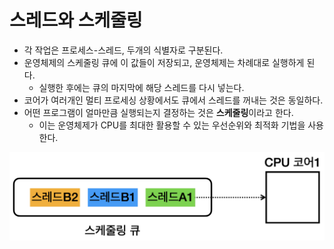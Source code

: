 # 스레드와 스케줄링

- 각 작업은 프로세스-스레드, 두개의 식별자로 구분된다.
- 운영체제의 스케줄링 큐에 이 값들이 저장되고, 운영체제는 차례대로 실행하게 된다.
  - 실행한 후에는 큐의 마지막에 해당 스레드를 다시 넣는다.
- 코어가 여러개인 멀티 프로세싱 상황에서도 큐에서 스레드를 꺼내는 것은 동일하다.
- 어떤 프로그램이 얼마만큼 실행되는지 결정하는 것은 **스케줄링**이라고 한다.
  - 이는 운영체제가 CPU를 최대한 활용할 수 있는 우선순위와 최적화 기법을 사용한다.

![스케줄링 큐](스케줄링_큐.png)
